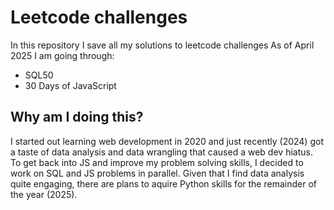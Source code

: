 # Leetcode challenges
In this repository I save all my solutions
to leetcode challenges
As of April 2025 I am going through:
* SQL50  
* 30 Days of JavaScript

## Why am I doing this?
I started out learning web development in 2020 and
just recently (2024) got a taste of data analysis and data wrangling
that caused a web dev hiatus. 
To get back into JS and improve my problem solving skills,
I decided to work on SQL and JS problems in parallel. Given that
I find data analysis quite engaging, there are plans to aquire
Python skills for the remainder of the year (2025). 
